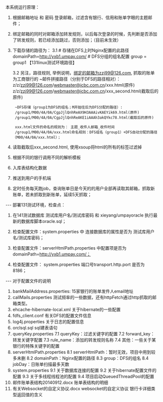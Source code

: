 本系统运行原理：
1. 根据邮箱地址 和 密码 登录邮箱，过滤含有银行、信用和账单字眼的主题邮件；

2. 绑定邮箱的同时对邮箱添加转发规则，以后每次登录的时候，先判断是否添加了转发规则，若已经添加跳过，否则添加；（目前未生效）

3. 下载存储的路径为：
	3.1 #	存储在DFS上时Nginx配置的此路径
		domainPath=http://yxb1.umpay.com/
		#		DFS分组的组名配置
		group = group1  		【131linux测试环境路径】
		
	3.2	另注，路径规则, 举例说明，绑定的邮箱为zzj99@126.com, 抓取的账单为工商银行的
	    ~邮件拼接路径（分别于DFS的路径相对）：
	    z/z/zzj99@126.com/webmaster@icbc.com.cn/xxx.html(原件)
	    z/z/zzj99@126.com/webmaster@icbc.com.cn/xxx_second.html(截取后的原件)
	   
	    ~DFS存储（group1为DFS的组名；M开始往后为DFS分配的路径）:
    	/group1/M00/4A/0A/CgpJjlQnhReAX9H3AAAivKAEYik69.html(原件)
    	/group1/M00/4A/0A/CgpJjlQnhReAKE1iAAAh3akQYkc78.html(截取后的原件)
    	
    	xxx.html文件的命名的规则为： 主题_收件人邮箱_收件时间
    	/group1/M00/4A/0A/xxx.html命名规则：DFS组名（group1）+DFS自动分配的路径（M00/4A/0A/xxx.html）；
    	
4. 读取截取后xxx_second.html, 使用xsoup将html的所有的标签过滤掉

5. 根据不同的银行调用不同的解析模板

6. 入库表结构化数据

7. 推送到用户的手机端

8. 定时任务每天跑job，查询账单日是今天的的用户全部再读取其邮箱，抓取新账单，若未抓取到新账单，延续5天抓取；


--- 部署131测试环境，检查点：


1. 在141测试数据库   测试库用户名/测试库密码   和 xieyang/umpayoracle 执行最新的数据库脚本oracle.sql；

2. 检查配置文件：system.properties 中 连接数据库的属性是否为    测试库用户名/测试库密码；

3. 检查配置文件：serverHtmlPath.properties 中配置项是否为 domainPath=http://yxb1.umpay.com/；

4. 检查配置文件： system.properties 端口号transport.http.port 是否为8186；


---	对于配置文件的说明

1. bankMailAddress.properties:
	15家银行的账单发件人email地址
2. callMails.properties
	测试频率的一些数据，还有httpFetch通过http抓取的邮箱类型。
3. ehcache-hibernate-local.xml
	关于hibernate的一些配置
4. fdfs_client.conf
	有关DFS的配置文件信息
5. log4j.properties
	关于日志的配置信息
6. orclsql.sql
	sql建表语句
7. queryKey.properties
	7.1 queryKey：过滤关键字的配置
	7.2 forward_key：转发关键字配置
	7.3 rule_name：添加的转发规则名称
	7.4   其他：一些关于某银行的特殊关键字的配置
8. serverHtmlPath.properties
	8.1 serverHtmlPath：暂时无效，项目中用到较多未删
	8.2 domainPath：Nginx配置的路径
	8.3 group：DFS的组名
	8.4 jobDay：日账单扫描最多天数
9. system.properties
	9.1  关于数据库连接的配置
	9.2  关于hibernate配置文件的配置
	9.3  关于多线程线程池的配置
	9.4 项目启动QueuedThreadPool的配置
10. 邮件账单表结构20140912.docx
	账单表结构的明细
11. 有关Websocket的自定义协议.docx
	websocket的自定义协议
	银行卡详细类型返回值的含义

